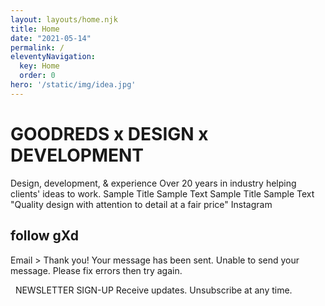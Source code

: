 ```yaml
---
layout: layouts/home.njk
title: Home
date: "2021-05-14"
permalink: /
eleventyNavigation:
  key: Home
  order: 0
hero: '/static/img/idea.jpg'
---
```


# GOODREDS x DESIGN x DEVELOPMENT

Design, development, & experience Over 20 years in industry helping clients' ideas to work. Sample Title Sample Text Sample Title Sample Text "Quality design with attention to detail at a fair price" Instagram

## follow gXd

Email > Thank you! Your message has been sent. Unable to send your message. Please fix errors then try again.

  NEWSLETTER SIGN-UP Receive updates. Unsubscribe at any time.
